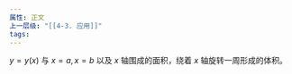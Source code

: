 ```yaml
---
属性: 正文
上一层级: "[[4-3. 应用]]"
tags:
---
```


$y=y(x)$ 与 $x = a, x = b$ 以及 $x$ 轴围成的面积，绕着 $x$ 轴旋转一周形成的体积。
